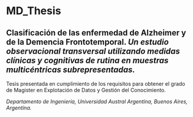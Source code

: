 # MD_Thesis

## Clasificación de las enfermedad de Alzheimer y de la Demencia Frontotemporal. *Un estudio observacional transversal utilizando medidas clínicas y cognitivas de rutina en muestras multicéntricas subrepresentadas.*
 
Tesis presentada en cumplimiento de los requisitos para obtener el grado de Magister en Explotación de Datos y Gestión del Conocimiento.
        
*Departamento de Ingeniería, Universidad Austral Argentina, Buenos Aires, Argentina.*


